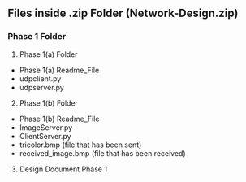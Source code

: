 ## Files inside .zip Folder (Network-Design.zip)
###	Phase 1 Folder  
1.	Phase 1(a) Folder  
-	Phase 1(a) Readme_File  
-	udpclient.py  
-	udpserver.py  
2.	Phase 1(b) Folder  
-	Phase 1(b) Readme_File  
-	ImageServer.py  
-	ClientServer.py  
-	tricolor.bmp (file that has been sent)  
-	received_image.bmp (file that has been received)  
3.	Design Document Phase 1  
